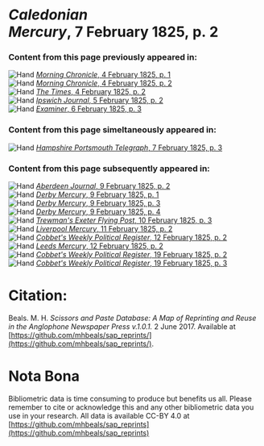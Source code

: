 # *Caledonian Mercury*, 7 February 1825, p. 2  
  
### Content from this page previously appeared in:  
![Hand](http://scissorsandpaste.net/wp-content/uploads/2017/06/smallhandpointer.png) [*Morning Chronicle*, 4 February 1825, p. 1](https://mhbeals.github.io/sap_html/Morning-Chronicle/Morning-Chronicle-4-February-1825-p-1)  
![Hand](http://scissorsandpaste.net/wp-content/uploads/2017/06/smallhandpointer.png) [*Morning Chronicle*, 4 February 1825, p. 2](https://mhbeals.github.io/sap_html/Morning-Chronicle/Morning-Chronicle-4-February-1825-p-2)  
![Hand](http://scissorsandpaste.net/wp-content/uploads/2017/06/smallhandpointer.png) [*The Times*, 4 February 1825, p. 2](https://mhbeals.github.io/sap_html/The-Times/The-Times-4-February-1825-p-2)  
![Hand](http://scissorsandpaste.net/wp-content/uploads/2017/06/smallhandpointer.png) [*Ipswich Journal*, 5 February 1825, p. 2](https://mhbeals.github.io/sap_html/Ipswich-Journal/Ipswich-Journal-5-February-1825-p-2)  
![Hand](http://scissorsandpaste.net/wp-content/uploads/2017/06/smallhandpointer.png) [*Examiner*, 6 February 1825, p. 3](https://mhbeals.github.io/sap_html/Examiner/Examiner-6-February-1825-p-3)  
  
### Content from this page simeltaneously appeared in:  
![Hand](http://scissorsandpaste.net/wp-content/uploads/2017/06/smallhandpointer.png) [*Hampshire Portsmouth Telegraph*, 7 February 1825, p. 3](https://mhbeals.github.io/sap_html/Hampshire-Portsmouth-Telegraph/Hampshire-Portsmouth-Telegraph-7-February-1825-p-3)  
  
### Content from this page subsequently appeared in:  
![Hand](http://scissorsandpaste.net/wp-content/uploads/2017/06/smallhandpointer.png) [*Aberdeen Journal*, 9 February 1825, p. 2](https://mhbeals.github.io/sap_html/Aberdeen-Journal/Aberdeen-Journal-9-February-1825-p-2)  
![Hand](http://scissorsandpaste.net/wp-content/uploads/2017/06/smallhandpointer.png) [*Derby Mercury*, 9 February 1825, p. 1](https://mhbeals.github.io/sap_html/Derby-Mercury/Derby-Mercury-9-February-1825-p-1)  
![Hand](http://scissorsandpaste.net/wp-content/uploads/2017/06/smallhandpointer.png) [*Derby Mercury*, 9 February 1825, p. 3](https://mhbeals.github.io/sap_html/Derby-Mercury/Derby-Mercury-9-February-1825-p-3)  
![Hand](http://scissorsandpaste.net/wp-content/uploads/2017/06/smallhandpointer.png) [*Derby Mercury*, 9 February 1825, p. 4](https://mhbeals.github.io/sap_html/Derby-Mercury/Derby-Mercury-9-February-1825-p-4)  
![Hand](http://scissorsandpaste.net/wp-content/uploads/2017/06/smallhandpointer.png) [*Trewman's Exeter Flying Post*, 10 February 1825, p. 3](https://mhbeals.github.io/sap_html/Trewman's-Exeter-Flying-Post/Trewman's-Exeter-Flying-Post-10-February-1825-p-3)  
![Hand](http://scissorsandpaste.net/wp-content/uploads/2017/06/smallhandpointer.png) [*Liverpool Mercury*, 11 February 1825, p. 2](https://mhbeals.github.io/sap_html/Liverpool-Mercury/Liverpool-Mercury-11-February-1825-p-2)  
![Hand](http://scissorsandpaste.net/wp-content/uploads/2017/06/smallhandpointer.png) [*Cobbet's Weekly Political Register*, 12 February 1825, p. 2](https://mhbeals.github.io/sap_html/Cobbet's-Weekly-Political-Register/Cobbet's-Weekly-Political-Register-12-February-1825-p-2)  
![Hand](http://scissorsandpaste.net/wp-content/uploads/2017/06/smallhandpointer.png) [*Leeds Mercury*, 12 February 1825, p. 2](https://mhbeals.github.io/sap_html/Leeds-Mercury/Leeds-Mercury-12-February-1825-p-2)  
![Hand](http://scissorsandpaste.net/wp-content/uploads/2017/06/smallhandpointer.png) [*Cobbet's Weekly Political Register*, 19 February 1825, p. 2](https://mhbeals.github.io/sap_html/Cobbet's-Weekly-Political-Register/Cobbet's-Weekly-Political-Register-19-February-1825-p-2)  
![Hand](http://scissorsandpaste.net/wp-content/uploads/2017/06/smallhandpointer.png) [*Cobbet's Weekly Political Register*, 19 February 1825, p. 3](https://mhbeals.github.io/sap_html/Cobbet's-Weekly-Political-Register/Cobbet's-Weekly-Political-Register-19-February-1825-p-3)  


# Citation: 

Beals. M. H. *Scissors and Paste Database: A Map of Reprinting and Reuse in the Anglophone Newspaper Press v.1.0.1.* 2 June 2017. Available at [https://github.com/mhbeals/sap_reprints/](https://github.com/mhbeals/sap_reprints/). 

# Nota Bona

Bibliometric data is time consuming to produce but benefits us all. Please remember to cite or acknowledge this and any other bibliometric data you use in your research. All data is available CC-BY 4.0 at [https://github.com/mhbeals/sap_reprints](https://github.com/mhbeals/sap_reprints)